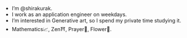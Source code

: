 
- I’m @shirakurak.
- I work as an application engineer on weekdays.
- I’m interested in Generative art, so I spend my private time studying it.
- Mathematics📈, Zen⛩, Prayer🤞, Flower🌷.
<!---
- 💞️ I’m looking to collaborate on ...
- 📫 How to reach me ...
--->

<!---
shirakurak/shirakurak is a ✨ special ✨ repository because its `README.md` (this file) appears on your GitHub profile.
You can click the Preview link to take a look at your changes.
--->
